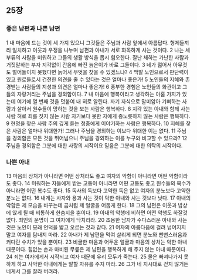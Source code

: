 ## 25장
### 좋은 남편과 나쁜 남편
1 내 마음에 드는 것이 세 가지 있으니 그것들은 주님과 사람 앞에서 아름답다. 형제들끼리 일치하고 이웃과 우정을 나누며 남편과 아내가 서로 화목하게 사는 것이다.
2 나는 세 부류의 사람을 미워하고 그들의 생활 방식을 몹시 혐오한다. 잘난 체하는 가난한 사람과 거짓말하는 부자 지각없이 간음에 빠진 늙은이가 바로 그들이다.
3 네가 젊어서 아무것도 벌어들이지 못했다면 늙어서 무엇을 찾을 수 있겠느냐?
4 백발 노인으로서 판단력이 있고 원로들로서 건전한 의견을 줄 수 있다는 것은 얼마나 좋은가!
5 노인들의 지혜와 존경받는 사람들의 지성과 의견은 얼마나 좋은가!
6 풍부한 경험은 노인들의 화관이고 그들의 자랑거리는 주님을 경외함이다.
7 내 마음에 행복이라고 생각하는 아홉 가지가 있는데 여기에 열 번째 것을 덧붙여 내 혀로 알린다. 자기 자식으로 말미암아 기뻐하는 사람과 살아서 원수들이 망하는 것을 보는 사람은 행복하다.
8 지각 있는 아내와 함께 사는 사람 혀로 죄를 짓지 않는 사람 자기보다 못한 자에게 종노릇하지 않는 사람은 행복하다.
9 현명을 찾은 사람 주의 깊게 듣는 청중에게 이야기하는 사람은 행복하다.
10 지혜를 찾은 사람은 얼마나 위대한가! 그러나 주님을 경외하는 이보다 위대한 이는 없다.
11 주님을 경외함은 모든 것을 뛰어넘으니 주님을 경외하는 이를 누구와 비교할 수 있으랴?
12 주님을 경외함은 그분에 대한 사랑의 시작이요 믿음은 그분에 대한 의탁의 시작이다.
### 나쁜 아내
13 마음의 상처가 아니라면 어떤 상처라도 좋고 여자의 악함이 아니라면 어떤 악함이라도 좋다.
14 미워하는 자들에게 받는 고통이 아니라면 어떤 고통도 좋고 원수들의 복수가 아니라면 어떤 복수도 좋다.
15 독사의 독보다 고약한 독은 없고 여자의 분노보다 고약한 분노는 없다.
16 내게는 사자와 용과 사는 것이 악한 아내와 사는 것보다 낫다.
17 아내의 악함은 제 모습을 바꾸는데 곰처럼 제 얼굴을 어둡게 한다.
18 그의 남편은 이웃과 밥상에 앉게 될 때 비통하게 한숨지을 뿐이다.
19 아내의 악행에 비하면 어떤 악행도 하잘것없다. 죄인의 운명이 그 여자에게 닥치리라.
20 조용한 남자가 수다스러운 아내와 사는 것은 노인이 모래 언덕을 밟고 오르는 것과 같다.
21 여자의 아름다움에 걸려 넘어지지 말고 여자를 탐내지 마라.
22 아내가 제 남편을 먹여 살리게 되면 분노와 뻔뻔스러움과 커다란 수치가 있을 뿐이다.
23 비굴한 마음과 어두운 얼굴과 마음의 상처는 악한 아내 때문이다. 힘없는 손과 마비된 무릎은 제 남편을 행복하게 해 주지 않는 아내 때문이다.
24 죄는 여자에게서 시작되고 여자 때문에 우리 모두가 죽는다.
25 물은 빠져나가지 못하게 하고 사악한 아내에게는 말할 자유를 주지 마라.
26 그가 네 지시대로 걷지 않거든 네게서 그를 잘라 버려라.

